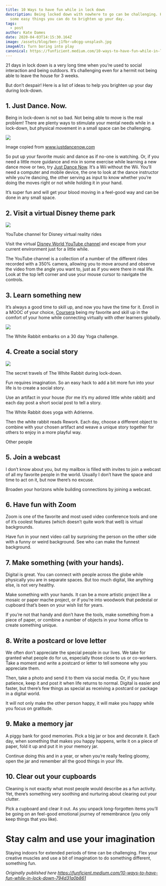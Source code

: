 ```yaml
---
title: 10 Ways to have fun while in lock down
description: Being locked down with nowhere to go can be challenging. Here's
  some easy things you can do to brighten up your day.
tags:
  - post
author: Kate Dames
date: 2020-04-03T14:15:30.164Z
image: /assets/blog/ben-j1fbr-u0cgg-unsplash.jpg
imageAlt: Turn boring into play
canonical: https://funficient.medium.com/10-ways-to-have-fun-while-in-lock-down-794d31a0b861
---
```

21 days in lock down is a very long time when you’re used to social interaction and being outdoors. It’s challenging even for a hermit not being able to leave the house for 3 weeks.

But don’t despair! Here is a list of ideas to help you brighten up your day during lock-down.

## 1. Just Dance. Now.

Being in lock-down is not so bad. Not being able to move is the real problem! There are plenty ways to stimulate your mental needs while in a lock-down, but physical movement in a small space can be challenging.

![](https://miro.medium.com/max/1400/1*9bGq3pyK1SVA_0545bmB9A.png)

Image copied from www.justdancenow.com

So put up your favorite music and dance as if no-one is watching. Or, if you need a little more guidance and mix in some exercise while learning a new dance move or two, try [Just Dance Now](https://justdancenow.com/). It’s a Wii without the Wii. You’ll need a computer and mobile device, the one to look at the dance instructor while you’re dancing, the other serving as input to know whether you’re doing the moves right or not while holding it in your hand.

It’s super fun and will get your blood moving in a feel-good way and can be done in any small space.

## 2. Visit a virtual Disney theme park

![](https://miro.medium.com/max/1400/1*SMpH4-zT5GB6nG4_o_CxXg.png)

YouTube channel for Disney virtual reality rides

Visit the virtual [Disney World YouTube channel](https://www.youtube.com/channel/UCYyJUEtYv-ZW7BgjhP3UbTg) and escape from your current environment just for a little while.

The YouTube channel is a collection of a number of the different rides recorded with a 350% camera, allowing you to move around and observe the video from the angle you want to, just as if you were there in real life. Look at the top left corner and use your mouse cursor to navigate the controls.

## 3. Learn something new

It’s always a good time to skill up, and now you have the time for it. Enroll in a MOOC of your choice, [Coursera](https://www.coursera.org/) being my favorite and skill up in the comfort of your home while connecting virtually with other learners globally.

![](https://miro.medium.com/max/1400/1*UtWBIQ_uPig75-yZtfogdg.jpeg)

The White Rabbit embarks on a 30 day Yoga challenge.

## 4. Create a social story

![](https://miro.medium.com/max/1400/1*Cf2BNzxKrkWM0qmOSJ0uMg.jpeg)

The secret travels of The White Rabbit during lock-down.

Fun requires imagination. So an easy hack to add a bit more fun into your life is to create a social story.

Use an artifact in your house (for me it’s my adored little white rabbit) and each day post a short social post to tell a story.

The White Rabbit does yoga with Adrienne.

Then the white rabbit reads Rework. Each day, choose a different object to combine with your chosen artifact and weave a unique story together for others to enjoy in a more playful way.

Other people

## 5. Join a webcast

I don’t know about you, but my mailbox is filled with invites to join a webcast of all my favorite people in the world. Usually I don’t have the space and time to act on it, but now there’s no excuse.

Broaden your horizons while building connections by joining a webcast.

## 6. Have fun with Zoom

Zoom is one of the favorite and most used video conference tools and one of it’s coolest features (which doesn’t quite work that well) is virtual backgrounds.

Have fun in your next video call by surprising the person on the other side with a funny or weird background. See who can make the funnest background.

## 7. Make something (with your hands).

Digital is great. You can connect with people across the globe while physically you are in separate spaces. But too much digital, like anything else, is not very healthy.

Make something with your hands. It can be a more artistic project like a mosaic or paper mache project, or if you’re into woodwork that pedestal or cupboard that’s been on your wish list for years.

If you’re not that handy and don’t have the tools, make something from a piece of paper, or combine a number of objects in your home office to create something unique.

## 8. Write a postcard or love letter

We often don’t appreciate the special people in our lives. We take for granted what people do for us, especially those close to us or co-workers. Take a moment and write a postcard or letter to tell someone why you appreciate them.

Then, take a photo and send it to them via social media. Or, if you have patience, keep it and post it when life returns to normal. Digital is easier and faster, but there’s few things as special as receiving a postcard or package in a digital world.

It will not only make the other person happy, it will make you happy while you focus on gratitude.

## 9. Make a memory jar

A piggy bank for good memories. Pick a big jar or box and decorate it. Each day, when something that makes you happy happens, write it on a piece of paper, fold it up and put it in your memory jar.

Continue doing this and in a year, or when you’re really feeling gloomy, open the jar and remember all the good things in your life.

## 10. Clear out your cupboards

Cleaning is not exactly what most people would describe as a fun activity. Yet, there’s something very soothing and nurturing about clearing out your clutter.

Pick a cupboard and clear it out. As you unpack long-forgotten items you’ll be going on an feel-good emotional journey of remembrance (you only keep things that you like).

# Stay calm and use your imagination

Staying indoors for extended periods of time can be challenging. Flex your creative muscles and use a bit of imagination to do something different, something fun.



*Originally published here https://funficient.medium.com/10-ways-to-have-fun-while-in-lock-down-794d31a0b861*